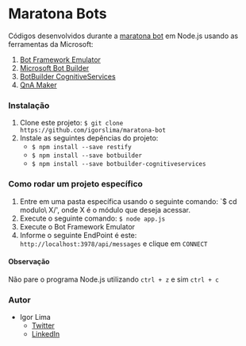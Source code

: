 Maratona Bots
==============

Códigos desenvolvidos durante a [maratona bot](https://ticapacitacion.com/curso/botspt/) em Node.js usando as ferramentas da Microsoft:
1. [Bot Framework Emulator](https://docs.microsoft.com/en-us/bot-framework/bot-service-debug-emulator)
2. [Microsoft Bot Builder](https://github.com/Microsoft/BotBuilder)
3. [BotBuilder CognitiveServices](https://github.com/Microsoft/BotBuilder-CognitiveServices/)
4. [QnA Maker](https://qnamaker.ai/)

### Instalação
1. Clone este projeto: `$ git clone https://github.com/igorslima/maratona-bot`
2. Instale as seguintes depências do projeto:
    - `$ npm install --save restify`
    - `$ npm install --save botbuilder`
    - `$ npm install --save botbuilder-cognitiveservices`

### Como rodar um projeto específico

1. Entre em uma pasta específica usando o seguinte comando: `$ cd modulo\ X/', onde X é o módulo que deseja acessar.
2. Execute o seguinte comando: `$ node app.js`
3. Execute o Bot Framework Emulator</li>
4. Informe o seguinte EndPoint é este: `http://localhost:3978/api/messages` e clique em `CONNECT`

#### Observação
Não pare o programa Node.js utilizando `ctrl + z` e sim `ctrl + c`

### Autor
- Igor Lima
    - [Twitter](https://twitter.com/limasigor2)
    - [LinkedIn](https://www.linkedin.com/in/igorlimas)